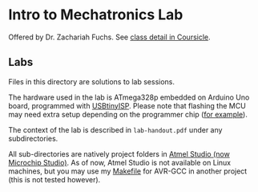 # Intro to Mechatronics Lab
Offered by Dr. Zachariah Fuchs. See [class detail in Coursicle](https://www.coursicle.com/uc/courses/EECE/5144C/).

## Labs
Files in this directory are solutions to lab sessions.

The hardware used in the lab is ATmega328p embedded on Arduino Uno board, programmed with [USBtinyISP](https://learn.adafruit.com/usbtinyisp).
Please note that flashing the MCU may need extra setup depending on the programmer chip ([for example](https://www.asensar.com/guide/arduino_atemlstudio/integrate-avrdude-with-atmel-studio.html)).

The context of the lab is described in `lab-handout.pdf` under any subdirectories.

All sub-directories are natively project folders in [Atmel Studio (now Microchip Studio)](https://www.microchip.com/en-us/development-tools-tools-and-software/microchip-studio-for-avr-and-sam-devices).
As of now, Atmel Studio is not available on Linux machines, but you may use my [Makefile](https://github.com/liu2z2/mgms/tree/main/src/make-avr-template) for AVR-GCC in another project (this is not tested however).